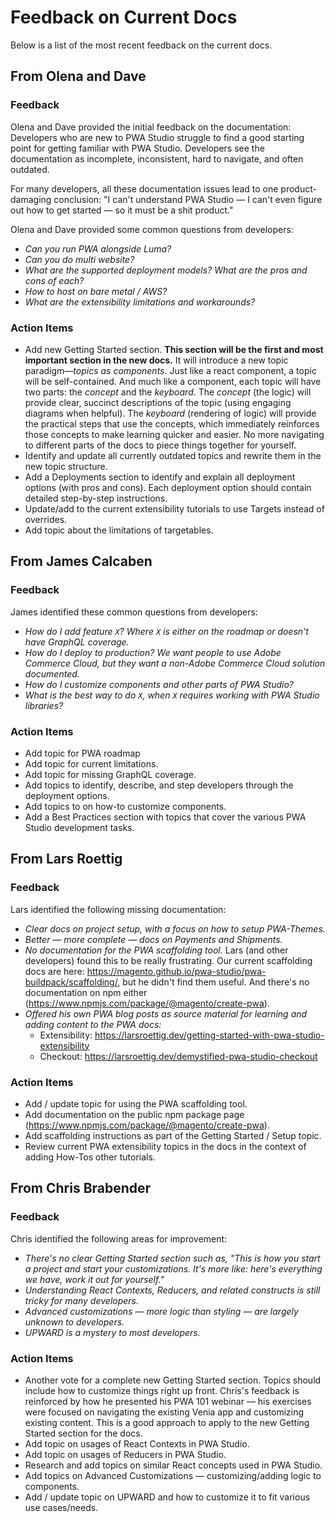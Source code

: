 
# Feedback on Current Docs

Below is a list of the most recent feedback on the current docs.

## From Olena and Dave

<DiscoverBlock width="100%" slots="heading, text"/>

### Feedback

Olena and Dave provided the initial feedback on the documentation: Developers who are new to PWA Studio struggle to find a good starting point for getting familiar with PWA Studio.
Developers see the documentation as incomplete, inconsistent, hard to navigate, and often outdated.

For many developers, all these documentation issues lead to one product-damaging conclusion: "I can't understand PWA Studio — I can't even figure out how to get started — so it must be a shit product."

Olena and Dave provided some common questions from developers:

- *Can you run PWA alongside Luma?*
- *Can you do multi website?*
- *What are the supported deployment models? What are the pros and cons of each?*
- *How to host on bare metal / AWS?*
- *What are the extensibility limitations and workarounds?*

### Action Items

- Add new Getting Started section.
  **This section will be the first and most important section in the new docs.** It will introduce a new topic paradigm—*topics as components*. Just like a react component, a topic will be self-contained. And much like a component, each topic will have two parts: the *concept* and the *keyboard*. The *concept* (the logic) will provide clear, succinct descriptions of the topic (using engaging diagrams when helpful). The *keyboard* (rendering of logic) will provide the practical steps that use the concepts, which immediately reinforces those concepts to make learning quicker and easier. No more navigating to different parts of the docs to piece things together for yourself.
- Identify and update all currently outdated topics and rewrite them in the new topic structure.
- Add a Deployments section to identify and explain all deployment options (with pros and cons). Each deployment option should contain detailed step-by-step instructions.
- Update/add to the current extensibility tutorials to use Targets instead of overrides.
- Add topic about the limitations of targetables.

## From James Calcaben

<DiscoverBlock width="100%" slots="heading, text"/>

### Feedback

 James identified these common questions from developers:

- *How do I add feature `X`? Where `X` is either on the roadmap or doesn't have GraphQL coverage.*
- *How do I deploy to production? We want people to use Adobe Commerce Cloud, but they want a non-Adobe Commerce Cloud solution documented.*
- *How do I customize components and other parts of PWA Studio?*
- *What is the best way to do `X`, when `X` requires working with PWA Studio libraries?*

### Action Items

- Add topic for PWA roadmap
- Add topic for current limitations.
- Add topic for missing GraphQL coverage.
- Add topics to identify, describe, and step developers through the deployment options.
- Add topics to on how-to customize components.
- Add a Best Practices section with topics that cover the various PWA Studio development tasks.

## From Lars Roettig

<DiscoverBlock width="100%" slots="heading, text"/>

### Feedback

 Lars identified the following missing documentation:

- *Clear docs on project setup, with a focus on how to setup PWA-Themes.*
- *Better — more complete — docs on Payments and Shipments.*
- *No documentation for the PWA scaffolding tool.*
  Lars (and other developers) found this to be really frustrating. Our current scaffolding docs are here: https://magento.github.io/pwa-studio/pwa-buildpack/scaffolding/, but he didn't find them useful. And there's no documentation on npm either (https://www.npmjs.com/package/@magento/create-pwa).
- *Offered his own PWA blog posts as source material for learning and adding content to the PWA docs:*
  - Extensibility: https://larsroettig.dev/getting-started-with-pwa-studio-extensibility
  - Checkout: https://larsroettig.dev/demystified-pwa-studio-checkout

### Action Items

- Add / update topic for using the PWA scaffolding tool.
- Add documentation on the public npm package page (https://www.npmjs.com/package/@magento/create-pwa).
- Add scaffolding instructions as part of the Getting Started / Setup topic.
- Review current PWA extensibility topics in the docs in the context of adding How-Tos other tutorials.

## From Chris Brabender

<DiscoverBlock width="100%" slots="heading, text"/>

### Feedback

 Chris identified the following areas for improvement:

- *There's no clear Getting Started section such as, "This is how you start a project and start your customizations. It's more like: here's everything we have, work it out for yourself."*
- *Understanding React Contexts, Reducers, and related constructs is still tricky for many developers.*
- *Advanced customizations — more logic than styling — are largely unknown to developers.*
- *UPWARD is a mystery to most developers.*

### Action Items

- Another vote for a complete new Getting Started section.
  Topics should include how to customize things right up front. Chris's feedback is reinforced by how he presented his PWA 101 webinar — his exercises were focused on navigating the existing Venia app and customizing existing content. This is a good approach to apply to the new Getting Started section for the docs.
- Add topic on usages of React Contexts in PWA Studio.
- Add topic on usages of Reducers in PWA Studio.
- Research and add topics on similar React concepts used in PWA Studio.
- Add topics on Advanced Customizations — customizing/adding logic to components.
- Add / update topic on UPWARD and how to customize it to fit various use cases/needs.
